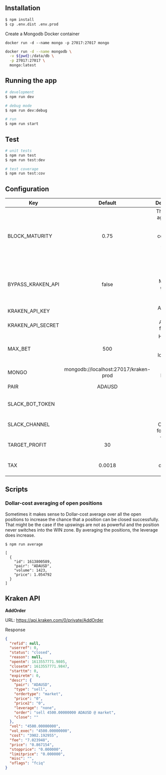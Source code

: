 
## Installation

```bash
$ npm install
$ cp .env.dist .env.prod
```

Create a Mongodb Docker container
```
docker run -d --name mongo -p 27017:27017 mongo
```

```bash
docker run -d --name mongodb \
  -v ${pwd}:/data/db \
  -p 27017:27017 \
  mongo:latest
```

## Running the app

```bash
# development
$ npm run dev

# debug mode
$ npm run dev:debug

# run
$ npm run start
```

## Test

```bash
# unit tests
$ npm run test
$ npm run test:dev

# test coverage
$ npm run test:cov
```

## Configuration

| Key | Default | Description  |
| ------------- |:-------------:| -----:|
| BLOCK_MATURITY | 0.75 | The relative age in % of a block to be considered in the indicators (e.g. MACD) |
| BYPASS_KRAKEN_API | false | You will f*** up. Might be a good idea to have a kill switch |
| KRAKEN_API_KEY || API Key for Kraken |
| KRAKEN_API_SECRET || API Secret for Kraken |
| MAX_BET | 500 | How much are you willing to loose **each** bet? |
| MONGO | mongodb://localhost:27017/kraken-prod | URI for MongoDB |
| PAIR | ADAUSD | Coind to watch |
| SLACK_BOT_TOKEN || Slack Bot Token for Oauth |
| SLACK_CHANNEL || Slack Channel ID for updates |
| TARGET_PROFIT | 30 | Threshold to sell position |
| TAX | 0.0018 | Tax in % defined by Kraken |

## Scripts

### Dollar-cost averaging of open positions

Sometimes it makes sense to Dollar-cost average over all the open positions to increase the chance that a position can be closed successfully. That might be the case if the upswings are not as powerful and the position never switches into the WIN zone. By averaging the positions, the leverage does increase.

```
$ npm run average

[
  {
    "id": 1613800589,
    "pair": "ADAUSD",
    "volume": 1423,
    "price": 1.054792
  }
]
```


## Kraken API

**AddOrder**

URL: https://api.kraken.com/0/private/AddOrder

Response

```json
{
  "refid": null,
  "userref": 0,
  "status": "closed",
  "reason": null,
  "opentm": 1613557771.9805,
  "closetm": 1613557771.9847,
  "starttm": 0,
  "expiretm": 0,
  "descr": {
    "pair": "ADAUSD",
    "type": "sell",
    "ordertype": "market",
    "price": "0",
    "price2": "0",
    "leverage": "none",
    "order": "sell 4500.00000000 ADAUSD @ market",
    "close": ""
  },
  "vol": "4500.00000000",
  "vol_exec": "4500.00000000",
  "cost": "3902.192955",
  "fee": "7.023948",
  "price": "0.867154",
  "stopprice": "0.000000",
  "limitprice": "0.000000",
  "misc": "",
  "oflags": "fciq"
}
```
